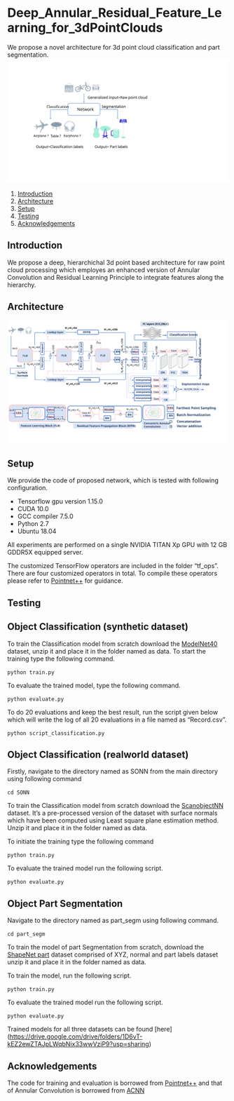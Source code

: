 # Deep_Annular_Residual_Feature_Learning_for_3dPointClouds

We propose a novel architecture for 3d point cloud classification and part segmentation.
![Teaser](/images/teaser.svg)
1. [Introduction](#introduction)
2. [Architecture](#Architecture)
3. [Setup](#setup)
4. [Testing](#Usage)
5. [Acknowledgements](#acknowledgements)
## Introduction
We propose a deep, hierarchichal 3d point based architecture for raw point cloud processing which employes an enhanced version 
of Annular Convolution and Residual Learning Principle to integrate features along the hierarchy.
## Architecture
![Proposed Architecture](/images/arch_diagram_svg1.svg)
 ## Setup
 We provide the code of proposed network, which is tested with following configuration.
* Tensorflow gpu version 1.15.0
* CUDA 10.0
* GCC compiler 7.5.0
* Python 2.7
* Ubuntu 18.04

All experiments are performed on a single NVIDIA TITAN Xp GPU with 12 GB GDDR5X equipped server.

The customized TensorFlow operators are included in the folder “tf_ops”. There are four
customized operators in total. To compile these operators please refer to [Pointnet++](https://github.com/charlesq34/pointnet2) for guidance.
## Testing

## Object Classification (synthetic dataset)
To train the Classification model from scratch download the [ModelNet40](https://shapenet.cs.stanford.edu/media/modelnet40_ply_hdf5_2048.zip) dataset, unzip it and place it in the folder named as data.
To start the training type the following command.
```
python train.py
```
To evaluate the trained model, type the following command.
```
python evaluate.py
```
To do 20 evaluations and keep the best result, run the  script given below which will write the
log of all 20 evaluations in a file named as “Record.csv”.
```
python script_classification.py
```

## Object Classification (realworld dataset)

Firstly, navigate to the directory named as SONN from the main directory using following
command
```
cd SONN
```
To train the Classification model from scratch download the [ScanobjectNN](https://drive.google.com/drive/folders/1yxX-IeYSmIEoKtUvCx4neFqhb3Csd2jq?usp=sharing) dataset. It’s a pre-processed version of the dataset with 
surface normals which have been computed using Least square plane estimation method. Unzip it and place it in the folder named as data.

To initiate the training type the following command
```
python train.py
```
To evaluate the trained model run the following script.
```
python evaluate.py
```


## Object Part Segmentation
Navigate to the directory named as part_segm using following command.

```
cd part_segm
```

To train the model of part Segmentation from scratch, download the [ShapeNet part](https://shapenet.cs.stanford.edu/media/shapenetcore_partanno_segmentation_benchmark_v0_normal.zip) dataset comprised of XYZ, normal and part labels dataset unzip it and place it in the folder named as data.


To train the model, run the following script.
```
python train.py
```
To evaluate the trained model run the following script.
```
python evaluate.py
```
Trained models for all three datasets can be found [here] (https://drive.google.com/drive/folders/1D6vT-kEZ2ewZTAJpLWqbNix33wwVziP9?usp=sharing)

## Acknowledgements
The code for training and evaluation is borrowed from [Pointnet++](https://github.com/charlesq34/pointnet2) and that of Annular Convolution is borrowed from [ACNN](https://github.com/artemkomarichev/a-cnn.git)

